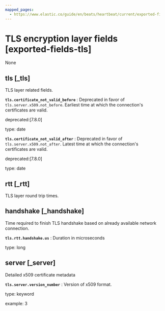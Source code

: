 ```yaml
---
mapped_pages:
  - https://www.elastic.co/guide/en/beats/heartbeat/current/exported-fields-tls.html
---
```


# TLS encryption layer fields [exported-fields-tls]

None


## tls [_tls]

TLS layer related fields.


**`tls.certificate_not_valid_before`**
:   Deprecated in favor of `tls.server.x509.not_before`. Earliest time at which the connection's certificates are valid.

deprecated:[7.8.0]

type: date


**`tls.certificate_not_valid_after`**
:   Deprecated in favor of `tls.server.x509.not_after`. Latest time at which the connection's certificates are valid.

deprecated:[7.8.0]

type: date


## rtt [_rtt]

TLS layer round trip times.


## handshake [_handshake]

Time required to finish TLS handshake based on already available network connection.


**`tls.rtt.handshake.us`**
:   Duration in microseconds

type: long


## server [_server]

Detailed x509 certificate metadata


**`tls.server.version_number`**
:   Version of x509 format.

type: keyword

example: 3


